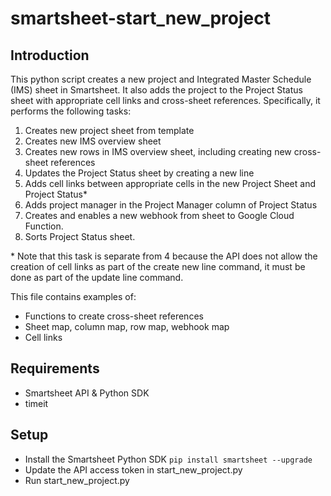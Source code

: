 # smartsheet-start_new_project
## Introduction
This python script creates a new project and Integrated Master Schedule (IMS) sheet in Smartsheet.  It also adds the project to the Project Status sheet with appropriate cell links and cross-sheet references.  Specifically, it performs the following tasks:

1. Creates new project sheet from template
2. Creates new IMS overview sheet
3. Creates new rows in IMS overview sheet, including creating new cross-sheet references
4. Updates the Project Status sheet by creating a new line
5. Adds cell links between appropriate cells in the new Project Sheet and Project Status*
6. Adds project manager in the Project Manager column of Project Status
7. Creates and enables a new webhook from sheet to Google Cloud Function.
8. Sorts Project Status sheet.

\* Note that this task is separate from 4 because the API does not allow the creation of cell links as part of the create new line command, it must be done as part of the update line command.

This file contains examples of:
* Functions to create cross-sheet references
* Sheet map, column map, row map, webhook map
* Cell links

## Requirements
* Smartsheet API & Python SDK
* timeit

## Setup
* Install the Smartsheet Python SDK `pip install smartsheet --upgrade`
* Update the API access token in start_new_project.py
* Run start_new_project.py
